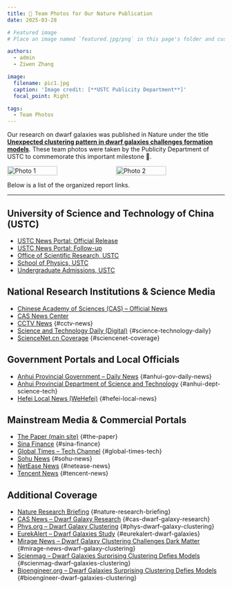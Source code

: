 ```yaml
---
title: 🎉 Team Photos for Our Nature Publication
date: 2025-03-28

# Featured image
# Place an image named `featured.jpg/png` in this page's folder and customize its options here.

authors:
  - admin
  - Ziwen Zhang

image:
  filename: pic1.jpg
  caption: 'Image credit: [**USTC Publicity Department**]'
  focal_point: Right

tags:
  - Team Photos
---
```


Our research on dwarf galaxies was published in Nature under the title [**Unexpected clustering pattern in dwarf galaxies challenges formation models**](https://www.nature.com/articles/s41586-025-08965-5). These team photos were taken by the Publicity Department of USTC to commemorate this important milestone 🥳.

<div style="display: flex; gap: 10px;">
  <img src="./pic0.JPG" alt="Photo 1" style="width: 48%;">
  <img src="./pic1.JPG" alt="Photo 2" style="width: 48%;">
</div>

Below is a list of the organized report links.

---

## University of Science and Technology of China (USTC)

- [USTC News Portal: Official Release](https://news.ustc.edu.cn/info/1056/91677.htm) 
- [USTC News Portal: Follow-up](https://news.ustc.edu.cn/info/1056/91712.htm) 
- [Office of Scientific Research, USTC](https://kyb.ustc.edu.cn/2025/0522/c21899a685711/page.htm)
- [School of Physics, USTC](https://physics.ustc.edu.cn/2025/0526/c3586a686175/page.htm) 
- [Undergraduate Admissions, USTC](https://zsb.ustc.edu.cn/2025/0523/c35565a686338/page.htm) 

## National Research Institutions & Science Media

- [Chinese Academy of Sciences (CAS) – Official News](https://www.cas.cn/syky/202505/t20250521_5069289.shtml)
- [CAS News Center](https://www.cas.cn/cm/202505/t20250522_5069513.shtml)
- [CCTV News](https://news.cctv.com/2025/05/22/ARTIhERZkzaNFfZbBU4lbZbW250522.shtml) {#cctv-news}
- [Science and Technology Daily (Digital)](https://digitalpaper.stdaily.com/http_www.kjrb.com/kjrb/html/2025-05/22/content_588913.htm) {#science-technology-daily}
- [ScienceNet.cn Coverage](https://news.sciencenet.cn/htmlnews/2025/5/544370.shtm) {#sciencenet-coverage}

## Government Portals and Local Officials

- [Anhui Provincial Government – Daily News](https://www.ah.gov.cn/zwyw/jryw/565427971.html) {#anhui-gov-daily-news}
- [Anhui Provincial Department of Science and Technology](https://kjt.ah.gov.cn/kjzx/mtjj/122877591.html) {#anhui-dept-science-tech}
- [Hefei Local News (WeHefei)](https://www.wehefei.com/news/2025/05/22/c_656117.htm) {#hefei-local-news}

## Mainstream Media & Commercial Portals

- [The Paper (main site)](https://www.thepaper.cn/newsDetail_forward_30858906) {#the-paper}
- [Sina Finance](https://finance.sina.cn/2025-05-22/detail-inexkrfp2130754.d.html) {#sina-finance}
- [Global Times – Tech Channel](https://tech.huanqiu.com/article/4MmJKof8iDN) {#global-times-tech}
- [Sohu News](https://www.sohu.com/a/898030929_120252297) {#sohu-news}
- [NetEase News](https://www.163.com/dy/article/K05133BV0514R9NK.html) {#netease-news}
- [Tencent News](https://news.qq.com/rain/a/20250529A091H700) {#tencent-news}

## Additional Coverage

- [Nature Research Briefing](https://www.nature.com/articles/d41586-025-01699-4) {#nature-research-briefing}
- [CAS News – Dwarf Galaxy Research](https://english.cas.cn/newsroom/research_news/phys/202505/t20250521_1044189.shtml) {#cas-dwarf-galaxy-research}
- [Phys.org – Dwarf Galaxy Clustering](https://phys.org/news/2025-05-dwarf-galaxy-clustering-standard-cold.html) {#phys-dwarf-galaxy-clustering}
- [EurekAlert – Dwarf Galaxies Study](https://www.eurekalert.org/news-releases/1084875) {#eurekalert-dwarf-galaxies}
- [Mirage News – Dwarf Galaxy Clustering Challenges Dark Matter](https://www.miragenews.com/dwarf-galaxy-clustering-challenges-dark-matter-1464780/) {#mirage-news-dwarf-galaxy-clustering}
- [Scienmag – Dwarf Galaxies Surprising Clustering Defies Models](https://scienmag.com/dwarf-galaxies-surprising-clustering-defies-models/) {#scienmag-dwarf-galaxies-clustering}
- [Bioengineer.org – Dwarf Galaxies Surprising Clustering Defies Models](https://bioengineer.org/dwarf-galaxies-surprising-clustering-defies-models/) {#bioengineer-dwarf-galaxies-clustering}


